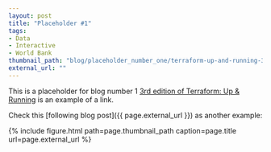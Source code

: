 ```yaml
---
layout: post
title: "Placeholder #1"
tags:
- Data
- Interactive
- World Bank
thumbnail_path: "blog/placeholder_number_one/terraform-up-and-running-3rd-edition-3d-cover-medium.png"
external_url: ""
---
```


This is a placeholder for blog number 1 [3rd edition of Terraform: Up &
Running](https://www.terraformupandrunning.com/) is an example of a link.

Check this [following blog post]({{ page.external_url }}) as another example:

{% include figure.html path=page.thumbnail_path caption=page.title url=page.external_url %}

